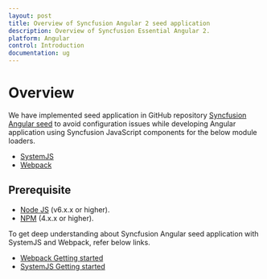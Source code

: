 ```yaml
---
layout: post
title: Overview of Syncfusion Angular 2 seed application
description: Overview of Syncfusion Essential Angular 2.
platform: Angular
control: Introduction
documentation: ug
---
```



# Overview

We have implemented seed application in GitHub repository [Syncfusion Angular seed](https://github.com/syncfusion/angular2-seeds) to avoid configuration issues while developing Angular application using Syncfusion JavaScript components for the below module loaders.

* [SystemJS](https://github.com/systemjs/systemjs)
* [Webpack](https://github.com/webpack/webpack)

## Prerequisite

* [Node JS](https://nodejs.org/en/) (v6.x.x or higher).  
* [NPM](http://blog.npmjs.org/post/85484771375/how-to-install-npm) (4.x.x or higher).

To get deep understanding about Syncfusion Angular seed application with SystemJS and Webpack, refer below links.

* [Webpack Getting started](/angular/GettingStarted/getting-started-webpack "Getting started with Webpack")
* [SystemJS Getting started](/angular/GettingStarted/getting-started-systemjs "Getting started with SystemJS")
